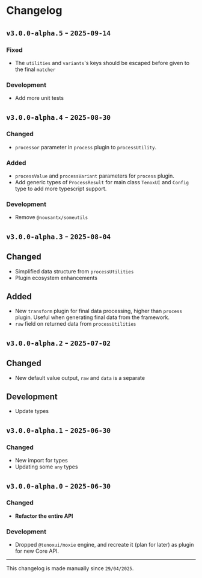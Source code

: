 # Changelog

## `v3.0.0-alpha.5` - `2025-09-14`

### Fixed

- The `utilities` and `variants`'s keys should be escaped before given to the final `matcher`

### Development

- Add more unit tests

## `v3.0.0-alpha.4` - `2025-08-30`

### Changed

- `processor` parameter in `process` plugin to `processUtility`.

### Added

- `processValue` and `processVariant` parameters for `process` plugin.
- Add generic types of `ProcessResult` for main class `TenoxUI` and `Config` type to add more typescript support.

### Development

- Remove `@nousantx/someutils`

## `v3.0.0-alpha.3` - `2025-08-04`

## **Changed**

- Simplified data structure from `processUtilities`
- Plugin ecosystem enhancements

## Added

- New `transform` plugin for final data processing, higher than `process` plugin. Useful when generating final data from the framework.
- `raw` field on returned data from `processUtilities`

## `v3.0.0-alpha.2` - `2025-07-02`

## **Changed**

- New default value output, `raw` and `data` is a separate

## Development

- Update types

## `v3.0.0-alpha.1` - `2025-06-30`

### **Changed**

- New import for types
- Updating some `any` types

## `v3.0.0-alpha.0` - `2025-06-30`

### **Changed**

- **Refactor the entire API**

### Development

- Dropped `@tenoxui/moxie` engine, and recreate it (plan for later) as plugin for new Core API.

---

This changelog is made manually since `29/04/2025`.
